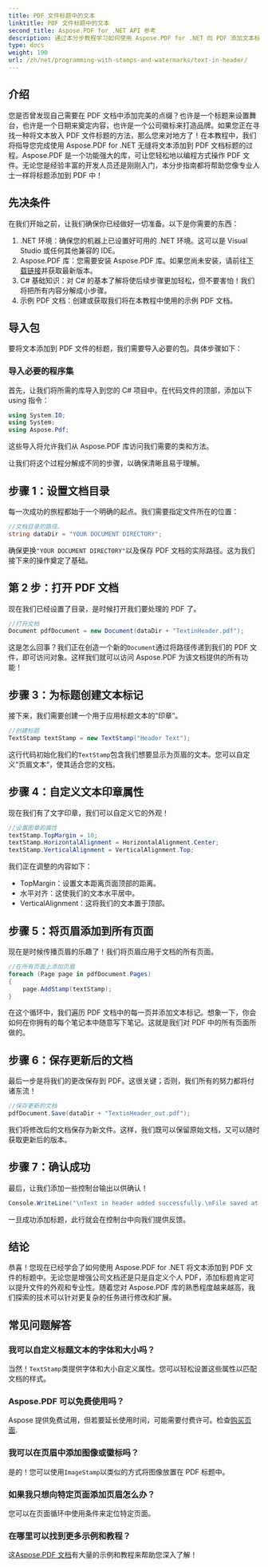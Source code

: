 ```yaml
---
title: PDF 文件标题中的文本
linktitle: PDF 文件标题中的文本
second_title: Aspose.PDF for .NET API 参考
description: 通过本分步教程学习如何使用 Aspose.PDF for .NET 向 PDF 添加文本标题。高效且有效地增强您的文档。
type: docs
weight: 190
url: /zh/net/programming-with-stamps-and-watermarks/text-in-header/
---
```

## 介绍

您是否曾发现自己需要在 PDF 文档中添加完美的点缀？也许是一个标题来设置舞台，也许是一个日期来奠定内容，也许是一个公司徽标来打造品牌。如果您正在寻找一种将文本放入 PDF 文件标题的方法，那么您来对地方了！在本教程中，我们将指导您完成使用 Aspose.PDF for .NET 无缝将文本添加到 PDF 文档标题的过程。Aspose.PDF 是一个功能强大的库，可让您轻松地以编程方式操作 PDF 文件。无论您是经验丰富的开发人员还是刚刚入门，本分步指南都将帮助您像专业人士一样将标题添加到 PDF 中！

## 先决条件

在我们开始之前，让我们确保你已经做好一切准备。以下是你需要的东西：

1. .NET 环境：确保您的机器上已设置好可用的 .NET 环境。这可以是 Visual Studio 或任何其他兼容的 IDE。
2.  Aspose.PDF 库：您需要安装 Aspose.PDF 库。如果您尚未安装，请前往[下载链接](https://releases.aspose.com/pdf/net/)并获取最新版本。
3. C# 基础知识：对 C# 的基本了解将使后续步骤更加轻松，但不要害怕！我们将把所有内容分解成小步骤。
4. 示例 PDF 文档：创建或获取我们将在本教程中使用的示例 PDF 文档。

## 导入包

要将文本添加到 PDF 文件的标题，我们需要导入必要的包。具体步骤如下：

### 导入必要的程序集

首先，让我们将所需的库导入到您的 C# 项目中。在代码文件的顶部，添加以下 using 指令：

```csharp
using System.IO;
using System;
using Aspose.Pdf;
```

这些导入将允许我们从 Aspose.PDF 库访问我们需要的类和方法。

让我们将这个过程分解成不同的步骤，以确保清晰且易于理解。

## 步骤 1：设置文档目录

每一次成功的旅程都始于一个明确的起点。我们需要指定文件所在的位置：

```csharp
//文档目录的路径。
string dataDir = "YOUR DOCUMENT DIRECTORY";
```

确保更换`"YOUR DOCUMENT DIRECTORY"`以及保存 PDF 文档的实际路径。这为我们接下来的操作奠定了基础。

## 第 2 步：打开 PDF 文档

现在我们已经设置了目录，是时候打开我们要处理的 PDF 了。

```csharp
//打开文档
Document pdfDocument = new Document(dataDir + "TextinHeader.pdf");
```

这是怎么回事？我们正在创造一个新的`Document`通过将路径传递到我们的 PDF 文件，即可访问对象。这样我们就可以访问 Aspose.PDF 为该文档提供的所有功能！

## 步骤 3：为标题创建文本标记

接下来，我们需要创建一个用于应用标题文本的“印章”。

```csharp
//创建标题
TextStamp textStamp = new TextStamp("Header Text");
```

这行代码初始化我们的`TextStamp`包含我们想要显示为页眉的文本。您可以自定义“页眉文本”，使其适合您的文档。 

## 步骤 4：自定义文本印章属性

现在我们有了文字印章，我们可以自定义它的外观！

```csharp
//设置图章的属性
textStamp.TopMargin = 10;
textStamp.HorizontalAlignment = HorizontalAlignment.Center;
textStamp.VerticalAlignment = VerticalAlignment.Top;
```

我们正在调整的内容如下：
- TopMargin：设置文本距离页面顶部的距离。
- 水平对齐：这使我们的文本水平居中。
- VerticalAlignment：这将我们的文本置于顶部。

## 步骤 5：将页眉添加到所有页面

现在是时候传播页眉的乐趣了！我们将页眉应用于文档的所有页面。

```csharp
//在所有页面上添加页眉
foreach (Page page in pdfDocument.Pages)
{
    page.AddStamp(textStamp);
}
```

在这个循环中，我们遍历 PDF 文档中的每一页并添加文本标记。想象一下，你会如何在你拥有的每个笔记本中随意写下笔记。这就是我们对 PDF 中的所有页面所做的。

## 步骤 6：保存更新后的文档

最后一步是将我们的更改保存到 PDF。这很关键；否则，我们所有的努力都将付诸东流！

```csharp
//保存更新的文档
pdfDocument.Save(dataDir + "TextinHeader_out.pdf");
```

我们将修改后的文档保存为新文件。这样，我们既可以保留原始文档，又可以随时获取更新后的版本。

## 步骤 7：确认成功

最后，让我们添加一些控制台输出以供确认！

```csharp
Console.WriteLine("\nText in header added successfully.\nFile saved at " + dataDir);
```

一旦成功添加标题，此行就会在控制台中向我们提供反馈。

## 结论

恭喜！您现在已经学会了如何使用 Aspose.PDF for .NET 将文本添加到 PDF 文件的标题中。无论您是增强公司文档还是只是自定义个人 PDF，添加标题肯定可以提升文件的外观和专业性。随着您对 Aspose.PDF 库的熟悉程度越来越高，我们探索的技术可以针对更复杂的任务进行修改和扩展。

## 常见问题解答

### 我可以自定义标题文本的字体和大小吗？
当然！`TextStamp`类提供字体和大小自定义属性。您可以轻松设置这些属性以匹配文档的样式。

### Aspose.PDF 可以免费使用吗？
Aspose 提供免费试用，但若要延长使用时间，可能需要付费许可。检查[购买页面](https://purchase.aspose.com/buy).

### 我可以在页眉中添加图像或徽标吗？
是的！您可以使用`ImageStamp`以类似的方式将图像放置在 PDF 标题中。

### 如果我只想向特定页面添加页眉怎么办？
您可以在页面循环中使用条件来定位特定页面。

### 在哪里可以找到更多示例和教程？
这[Aspose.PDF 文档](https://reference.aspose.com/pdf/net/)有大量的示例和教程来帮助您深入了解！